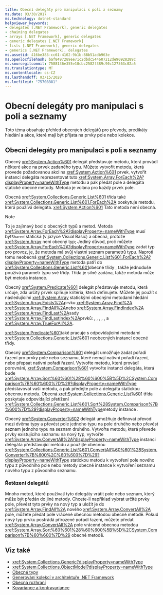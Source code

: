 ```yaml
---
title: Obecní delegáty pro manipulaci s poli a seznamy
ms.date: 03/30/2017
ms.technology: dotnet-standard
helpviewer_keywords:
- delegates [.NET Framework], generic delegates
- chaining delegates
- arrays [.NET Framework], generic delegates
- generic delegates [.NET Framework]
- lists [.NET Framework], generic delegates
- generics [.NET Framework], delegates
ms.assetid: 416be383-cc61-4102-9b1b-88b51adb963e
ms.openlocfilehash: baf8497289ee71c2dbdc544607212de90928289c
ms.sourcegitcommit: 7588136e355e10cbc2582f389c90c127363c02a5
ms.translationtype: MT
ms.contentlocale: cs-CZ
ms.lasthandoff: 03/15/2020
ms.locfileid: "75708381"
---
```

# <a name="generic-delegates-for-manipulating-arrays-and-lists"></a>Obecní delegáty pro manipulaci s poli a seznamy
Toto téma obsahuje přehled obecných delegátů pro převody, predikáty hledání a akce, které mají být přijata na prvky pole nebo kolekce.  
  
## <a name="generic-delegates-for-manipulating-arrays-and-lists"></a>Obecní delegáty pro manipulaci s poli a seznamy  
 Obecný <xref:System.Action%601> delegát představuje metodu, která provádí některé akce na prvek zadaného typu. Můžete vytvořit metodu, která provede požadovanou akci na <xref:System.Action%601> prvek, vytvořit instanci delegáta reprezentovat tuto <xref:System.Array.ForEach%2A?displayProperty=nameWithType> metodu a pak předat pole a delegáta statické obecné metody. Metoda je volána pro každý prvek pole.  
  
 Obecná <xref:System.Collections.Generic.List%601> třída také <xref:System.Collections.Generic.List%601.ForEach%2A> poskytuje metodu, která používá delegáta. <xref:System.Action%601> Tato metoda není obecná.  
  
> [!NOTE]
> To je zajímavý bod o obecných typů a metod. Metoda <xref:System.Array.ForEach%2A?displayProperty=nameWithType> musí být`Shared` statická (v jazyce Visual Basic) a obecná, protože <xref:System.Array> není obecný typ; Jediný důvod, proč můžete <xref:System.Array.ForEach%2A?displayProperty=nameWithType> zadat typ pro provoz, je, že metoda má svůj vlastní seznam parametrů typu. Naproti tomu neobecná <xref:System.Collections.Generic.List%601.ForEach%2A?displayProperty=nameWithType> metoda patří do <xref:System.Collections.Generic.List%601>obecné třídy , takže jednoduše používá parametr typu své třídy. Třída je silně zadána, takže metoda může být metoda instance.  
  
 Obecný <xref:System.Predicate%601> delegát představuje metodu, která určuje, zda určitý prvek splňuje kritéria, která definujete. Můžete jej použít s následujícími <xref:System.Array> statickými obecnými metodami hledání <xref:System.Array.Exists%2A>prvku <xref:System.Array.Find%2A> <xref:System.Array.FindAll%2A>nebo <xref:System.Array.FindIndex%2A> <xref:System.Array.FindLast%2A>sady <xref:System.Array.FindLastIndex%2A>prvků: , , , , , a <xref:System.Array.TrueForAll%2A>.  
  
 <xref:System.Predicate%601>také pracuje s odpovídajícími metodami <xref:System.Collections.Generic.List%601> neobecných instancí obecné třídy.  
  
 Obecný <xref:System.Comparison%601> delegát umožňuje zadat pořadí řazení pro prvky pole nebo seznamu, které nemají nativní pořadí řazení, nebo přepsat nativní pořadí řazení. Vytvořte metodu, která provádí porovnání, <xref:System.Comparison%601> vytvořte instanci delegáta, která bude <xref:System.Array.Sort%60%601%28%60%600%5B%5D%2CSystem.Comparison%7B%60%600%7D%29?displayProperty=nameWithType> představovat vaši metodu, a pak předejte pole a delegáta statickou obecnou metodu. Obecná <xref:System.Collections.Generic.List%601> třída poskytuje odpovídající přetížení <xref:System.Collections.Generic.List%601.Sort%28System.Comparison%7B%600%7D%29?displayProperty=nameWithType>metody instance .  
  
 Obecný <xref:System.Converter%602> delegát umožňuje definovat převod mezi dvěma typy a převést pole jednoho typu na pole druhého nebo převést seznam jednoho typu na seznam druhého. Vytvořte metodu, která převede prvky existujícího seznamu na nový typ, vytvořte <xref:System.Array.ConvertAll%2A?displayProperty=nameWithType> instanci delegáta představující metodu a použijte obecnou <xref:System.Collections.Generic.List%601.ConvertAll%60%601%28System.Converter%7B%600%2C%60%600%7D%29?displayProperty=nameWithType> statickou metodu k vytvoření pole nového typu z původního pole nebo metody obecné instance k vytvoření seznamu nového typu z původního seznamu.  
  
### <a name="chaining-delegates"></a>Řetězení delegátů  
 Mnoho metod, které používají tyto delegáty vrátit pole nebo seznam, který může být předán do jiné metody. Chcete-li například vybrat určité prvky pole, převést tyto prvky na nový typ a uložit je do <xref:System.Array.FindAll%2A> nového <xref:System.Array.ConvertAll%2A> pole, můžete předat pole vrácené obecnou metodou obecné metodě. Pokud nový typ prvku postrádá přirozené pořadí řazení, můžete předat <xref:System.Array.ConvertAll%2A> pole vrácené obecnou metodou <xref:System.Array.Sort%60%601%28%60%600%5B%5D%2CSystem.Comparison%7B%60%600%7D%29> obecné metodě.  
  
## <a name="see-also"></a>Viz také

- <xref:System.Collections.Generic?displayProperty=nameWithType>
- <xref:System.Collections.ObjectModel?displayProperty=nameWithType>
- [Obecné typy](../../../docs/standard/generics/index.md)
- [Generování kolekcí v architektuře .NET Framework](../../../docs/standard/generics/collections.md)
- [Obecná rozhraní](../../../docs/standard/generics/interfaces.md)
- [Kovariance a kontravariance](../../../docs/standard/generics/covariance-and-contravariance.md)
